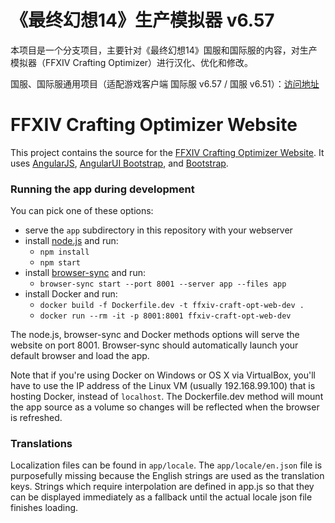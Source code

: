# 《最终幻想14》生产模拟器 v6.57
本项目是一个分支项目，主要针对《最终幻想14》国服和国际服的内容，对生产模拟器（FFXIV Crafting Optimizer）进行汉化、优化和修改。

国服、国际服通用项目（适配游戏客户端 国际服 v6.57 / 国服 v6.51）：[访问地址](https://yyyy.games/crafter/)

# FFXIV Crafting Optimizer Website

This project contains the source for the [FFXIV Crafting Optimizer Website](http://ffxiv.lokyst.net/). It uses [AngularJS](http://angularjs.org/), [AngularUI Bootstrap](http://angular-ui.github.io/bootstrap/), and [Bootstrap](http://getbootstrap.com/).

### Running the app during development

You can pick one of these options:

* serve the `app` subdirectory in this repository with your webserver
* install [node.js](https://nodejs.org/) and run:
  * `npm install`
  * `npm start`
* install [browser-sync](https://www.browsersync.io/) and run:
  * `browser-sync start --port 8001 --server app --files app`
* install Docker and run:
  * `docker build -f Dockerfile.dev -t ffxiv-craft-opt-web-dev .`
  * `docker run --rm -it -p 8001:8001 ffxiv-craft-opt-web-dev`

The node.js, browser-sync and Docker methods options will serve the website on port 8001. Browser-sync should automatically launch your default browser and load the app.

Note that if you're using Docker on Windows or OS X via VirtualBox, you'll have to use the IP address of the Linux VM (usually 192.168.99.100) that is hosting Docker, instead of `localhost`. The Dockerfile.dev method will mount the app source as a volume so changes will be reflected when the browser is refreshed.

### Translations

Localization files can be found in `app/locale`. The `app/locale/en.json` file is purposefully missing because the English strings are used as the translation keys. Strings which require interpolation are defined in app.js so that they can be displayed immediately as a fallback until the actual locale json file finishes loading.
